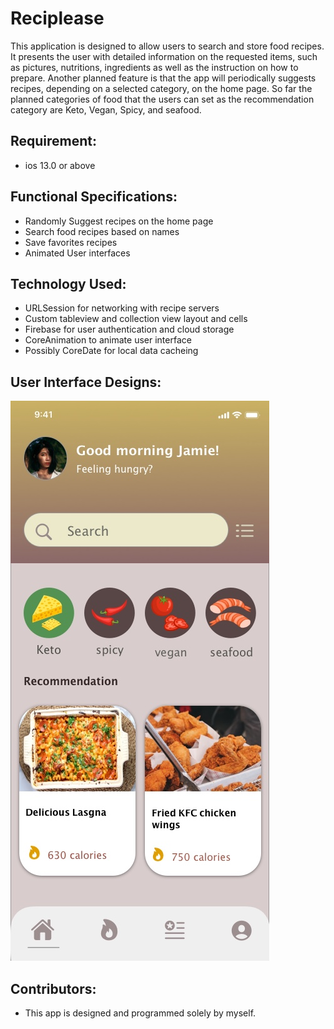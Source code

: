 # Reciplease
This application is designed to allow users to search and store food recipes. It presents the user 
with detailed information on the requested items, such as pictures, nutritions, ingredients as well as the
instruction on how to prepare. Another planned feature is that the app will periodically suggests recipes, 
depending on a selected category, on the home page. So far the planned categories of food that the users can 
set as the recommendation category are Keto, Vegan, Spicy, and seafood.

## Requirement:
* ios 13.0 or above

## Functional Specifications:
* Randomly Suggest recipes on the home page
* Search food recipes based on names
* Save favorites recipes
* Animated User interfaces

## Technology Used:
* URLSession for networking with recipe servers
* Custom tableview and collection view layout and cells
* Firebase for user authentication and cloud storage
* CoreAnimation to animate user interface
* Possibly CoreDate for local data cacheing

## User Interface Designs:

![](/UIDesigns/front%20page.jpg) <!-- .element height="50%" width="50%" -->


## Contributors:
* This app is designed and programmed solely by myself.

